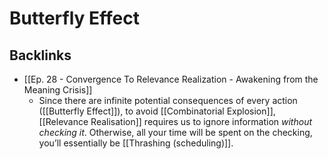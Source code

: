 # Butterfly Effect

## Backlinks
* [[Ep. 28 - Convergence To Relevance Realization - Awakening from the Meaning Crisis]]
	* Since there are infinite potential consequences of every action ([[Butterfly Effect]]), to avoid [[Combinatorial Explosion]], [[Relevance Realisation]] requires us to ignore information *without checking it*. Otherwise, all your time will be spent on the checking, you’ll essentially be [[Thrashing (scheduling)]].

<!-- {BearID:9BDF9F19-0082-4644-B315-A270A0F00169-5571-000009266C1055BA} -->
